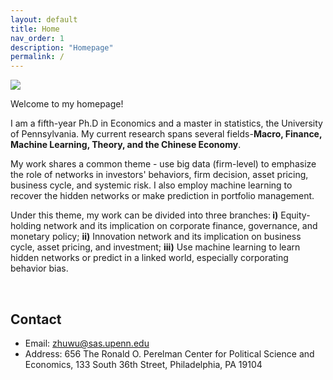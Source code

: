 ```yaml
---
layout: default
title: Home
nav_order: 1
description: "Homepage"
permalink: /
---
```


<div class="container">
	<div class="row">
		<div class="col-4">
			<img src="{{'/assets/images/wu.jpg'| prepend:site.baseurl}}">
		</div>
		<div class="col">
			<p class="text-justify">
				Welcome to my homepage! 
			</p>
			<p class="text-justify">
				I am a fifth-year Ph.D in Economics and a master in statistics, the University of Pennsylvania. My current research spans several fields-<b>Macro, Finance, Machine Learning, Theory, and the Chinese Economy</b>. 
		</p>
		<p class="text-justify">
		My work shares a common theme - use big data (firm-level) to emphasize the role of networks in investors' behaviors, firm decision, asset pricing, business cycle, and systemic risk. I also employ machine learning to recover the hidden networks or make prediction in portfolio management. 		
		</p>
			<p class="text-justify">
		Under this theme, my work can be divided into three branches:<b> i)</b> Equity-holding network and its implication on corporate finance, governance, and monetary policy; <b>ii)</b> Innovation network and its implication on business cycle, asset pricing, and investment; <b>iii)</b> Use machine learning to learn hidden networks or predict in a linked world, especially corporating behavior bias. 
			</p>
		</div>
	</div>
</div>

<br>

<!-- <div class="container">
	<div class="row">
		<div class="col">
			<h2> Research Interests </h2>
			<ul>
				<li> Post-selection inference </li>
				<li> Large sample theory </li>
				<li> Robust statistics </li>
				<li> Semi-parametric statistics </li>
				<li> Non-parametric statistics </li>
				<li> Concentration inequalities </li>
				<li> High-dimensional CLT </li>
				<li> Dependent data </li>
			</ul>
		</div>
		<div class="col-7">
			<h2> Co-authors (by number of collaborations) </h2>
			<div class="panel panel-default">
			  <div class="panel-body" id="coauthors">
			  </div>
			</div>
		</div>
	</div>
</div> -->


## Contact

- Email: [zhuwu@sas.upenn.edu](zhuwu@sas.upenn.edu)
- Address: 656 The Ronald O. Perelman Center for Political Science and Economics, 133 South 36th Street, Philadelphia, PA 19104
